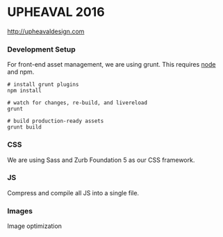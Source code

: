 # UPHEAVAL 2016 #
http://upheavaldesign.com


### Development Setup

For front-end asset management, we are using grunt.
This requires [node](http://nodejs.org/download/) and npm.

	# install grunt plugins
	npm install
	
	# watch for changes, re-build, and livereload
	grunt

	# build production-ready assets
	grunt build


### CSS

We are using Sass and Zurb Foundation 5 as our CSS framework.


### JS

Compress and compile all JS into a single file.


### Images

Image optimization